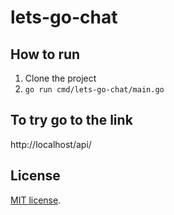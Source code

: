 # lets-go-chat

## How to run
1. Clone the project
2. ```go run cmd/lets-go-chat/main.go```

## To try go to the link
http://localhost/api/

## License
[MIT license](LICENSE.md).